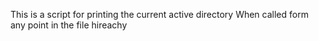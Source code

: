 This is a script for printing the current active directory
When called form any point in the file hireachy
